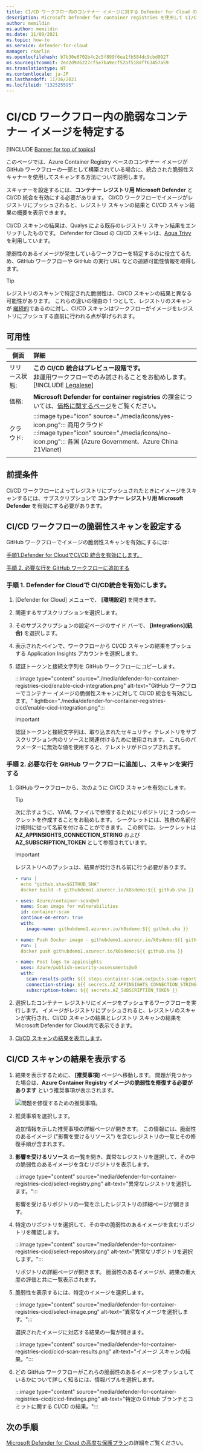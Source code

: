 ```yaml
---
title: CI/CD ワークフロー内のコンテナー イメージに対する Defender for Cloud の脆弱性スキャナー
description: Microsoft Defender for container registries を使用して CI/CD ワークフローでコンテナー イメージをスキャンする方法について説明します。
author: memildin
ms.author: memildin
ms.date: 11/09/2021
ms.topic: how-to
ms.service: defender-for-cloud
manager: rkarlin
ms.openlocfilehash: b7b30e6702b4c2c5f899f6ea1fb584dc9cbd0927
ms.sourcegitcommit: 2ed2d9d6227cf5e7ba9ecf52bf518dff63457a59
ms.translationtype: HT
ms.contentlocale: ja-JP
ms.lasthandoff: 11/16/2021
ms.locfileid: "132525595"
---
```

# <a name="identify-vulnerable-container-images-in-your-cicd-workflows"></a>CI/CD ワークフロー内の脆弱なコンテナー イメージを特定する

[!INCLUDE [Banner for top of topics](./includes/banner.md)]

このページでは、Azure Container Registry ベースのコンテナー イメージが GitHub ワークフローの一部として構築されている場合に、統合された脆弱性スキャナーを使用してスキャンする方法について説明します。

スキャナーを設定するには、**コンテナー レジストリ用 Microsoft Defender** と CI/CD 統合を有効にする必要があります。 CI/CD ワークフローでイメージがレジストリにプッシュされると、レジストリ スキャンの結果と CI/CD スキャン結果の概要を表示できます。

CI/CD スキャンの結果は、Qualys による既存のレジストリ スキャン結果をエンリッチしたものです。 Defender for Cloud の CI/CD スキャンは、[Aqua Trivy](https://github.com/aquasecurity/trivy) を利用しています。

脆弱性のあるイメージが発生しているワークフローを特定するのに役立てるため、GitHub ワークフローや GitHub の実行 URL などの追跡可能性情報を取得します。

> [!TIP]
> レジストリのスキャンで特定された脆弱性は、CI/CD スキャンの結果と異なる可能性があります。 これらの違いの理由の 1 つとして、レジストリのスキャンが [継続的](defender-for-container-registries-introduction.md#when-are-images-scanned)であるのに対し、CI/CD スキャンはワークフローがイメージをレジストリにプッシュする直前に行われる点が挙げられます。

## <a name="availability"></a>可用性

|側面|詳細|
|----|:----|
|リリース状態:| **この CI/CD 統合はプレビュー段階です。**<br>非運用ワークフローでのみ試されることをお勧めします。<br>[!INCLUDE [Legalese](../../includes/security-center-preview-legal-text.md)]|
|価格:|**Microsoft Defender for container registries** の課金については、[価格に関するページ](https://azure.microsoft.com/pricing/details/security-center/)をご覧ください。|
|クラウド:|:::image type="icon" source="./media/icons/yes-icon.png"::: 商用クラウド<br>:::image type="icon" source="./media/icons/no-icon.png"::: 各国 (Azure Government、Azure China 21Vianet)|
|||

## <a name="prerequisites"></a>前提条件

CI/CD ワークフローによってレジストリにプッシュされたときにイメージをスキャンするには、サブスクリプションで **コンテナー レジストリ用 Microsoft Defender**  を有効にする必要があります。

## <a name="set-up-vulnerability-scanning-of-your-cicd-workflows"></a>CI/CD ワークフローの脆弱性スキャンを設定する

GitHub ワークフローでイメージの脆弱性スキャンを有効にするには:

[手順1.Defender for CloudでCI/CD 統合を有効にします。](#step-1-enable-the-cicd-integration-in-defender-for-cloud)

[手順 2. 必要な行を GitHub ワークフローに追加する](#step-2-add-the-necessary-lines-to-your-github-workflow-and-perform-a-scan)

### <a name="step-1-enable-the-cicd-integration-in-defender-for-cloud"></a>手順 1. Defender for Cloudで CI/CD統合を有効にします。

1. [Defender for Cloud] メニューで、 **[環境設定]** を開きます。
1. 関連するサブスクリプションを選択します。
1. そのサブスクリプションの設定ページのサイド バーで、 **[Integrations]\(統合\)** を選択します。
1. 表示されたペインで、ワークフローから CI/CD スキャンの結果をプッシュする Application Insights アカウントを選択します。
1. 認証トークンと接続文字列を GitHub ワークフローにコピーします。

    :::image type="content" source="./media/defender-for-container-registries-cicd/enable-cicd-integration.png" alt-text="GitHub ワークフローでコンテナー イメージの脆弱性スキャンに対して CI/CD 統合を有効にします。" lightbox="./media/defender-for-container-registries-cicd/enable-cicd-integration.png":::

    > [!IMPORTANT]
    > 認証トークンと接続文字列は、取り込まれたセキュリティ テレメトリをサブスクリプション内のリソースと関連付けるために使用されます。 これらのパラメーターに無効な値を使用すると、テレメトリがドロップされます。

### <a name="step-2-add-the-necessary-lines-to-your-github-workflow-and-perform-a-scan"></a>手順 2. 必要な行を GitHub ワークフローに追加し、スキャンを実行する

1. GitHub ワークフローから、次のように CI/CD スキャンを有効にします。

    > [!TIP]
    > 次に示すように、YAML ファイルで参照するためにリポジトリに 2 つのシークレットを作成することをお勧めします。 シークレットには、独自の名前付け規則に従って名前を付けることができます。 この例では、シークレットは **AZ_APPINSIGHTS_CONNECTION_STRING** および **AZ_SUBSCRIPTION_TOKEN** として参照されています。

    > [!IMPORTANT]
    >  レジストリへのプッシュは、結果が発行される前に行う必要があります。

    ```yml
    - run: |
      echo "github.sha=$GITHUB_SHA"
      docker build -t githubdemo1.azurecr.io/k8sdemo:${{ github.sha }}
    
    - uses: Azure/container-scan@v0 
      name: Scan image for vulnerabilities
      id: container-scan
      continue-on-error: true
      with:
        image-name: githubdemo1.azurecr.io/k8sdemo:${{ github.sha }} 
    
    - name: Push Docker image - githubdemo1.azurecr.io/k8sdemo:${{ github.sha }}
      run: |
      docker push githubdemo1.azurecr.io/k8sdemo:${{ github.sha }}
    
    - name: Post logs to appinsights
      uses: Azure/publish-security-assessments@v0
      with: 
        scan-results-path: ${{ steps.container-scan.outputs.scan-report-path }}
        connection-string: ${{ secrets.AZ_APPINSIGHTS_CONNECTION_STRING }}
        subscription-token: ${{ secrets.AZ_SUBSCRIPTION_TOKEN }} 
    ```

1. 選択したコンテナー レジストリにイメージをプッシュするワークフローを実行します。 イメージがレジストリにプッシュされると、レジストリのスキャンが実行され、CI/CD スキャンの結果とレジストリ スキャンの結果を Microsoft Defender for Cloud内で表示できます。

1. [CI/CD スキャンの結果を表示します](#view-cicd-scan-results)。

## <a name="view-cicd-scan-results"></a>CI/CD スキャンの結果を表示する

1. 結果を表示するために、 **[推奨事項]** ページへ移動します。 問題が見つかった場合は、**Azure Container Registry イメージの脆弱性を修復する必要があります** という推奨事項が表示されます。

    ![問題を修復するための推奨事項。](media/monitor-container-security/acr-finding.png)

1. 推奨事項を選択します。

    追加情報を示した推奨事項の詳細ページが開きます。 この情報には、脆弱性のあるイメージ ("影響を受けるリソース") を含むレジストリの一覧とその修復手順が含まれます。

1. **影響を受けるリソース** の一覧を開き、異常なレジストリを選択して、その中の脆弱性のあるイメージを含むリポジトリを表示します。

    :::image type="content" source="media/defender-for-container-registries-cicd/select-registry.png" alt-text="異常なレジストリを選択します。":::

    影響を受けるリポジトリの一覧を示したレジストリの詳細ページが開きます。

1. 特定のリポジトリを選択して、その中の脆弱性のあるイメージを含むリポジトリを確認します。

    :::image type="content" source="media/defender-for-container-registries-cicd/select-repository.png" alt-text="異常なリポジトリを選択します。":::

    リポジトリの詳細ページが開きます。 脆弱性のあるイメージが、結果の重大度の評価と共に一覧表示されます。

1. 脆弱性を表示するには、特定のイメージを選択します。

    :::image type="content" source="media/defender-for-container-registries-cicd/select-image.png" alt-text="異常なイメージを選択します。":::

    選択されたイメージに対応する結果の一覧が開きます。

    :::image type="content" source="media/defender-for-container-registries-cicd/cicd-scan-results.png" alt-text="イメージ スキャンの結果。":::

1. どの GitHub ワークフローがこれらの脆弱性のあるイメージをプッシュしているかについて詳しく知るには、情報バブルを選択します。

    :::image type="content" source="media/defender-for-container-registries-cicd/cicd-findings.png" alt-text="特定の GitHub ブランチとコミットに関する CI/CD の結果。":::

## <a name="next-steps"></a>次の手順

[Microsoft Defender for Cloud の高度な保護プラン](defender-for-cloud-introduction.md)の詳細をご覧ください。
